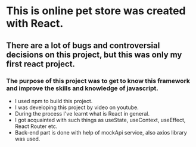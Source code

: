 # This is online pet store was created with React. 
## There are a lot of bugs and controversial decisions on this project, but this was only my first react project.
### The purpose of this project was to get to know this framework and improve the skills and knowledge of javascript.
- I used npm to build  this project.
- I was developing this project by video on youtube.
- During the process I've learnt what is React in general. 
- I got acquainted with such things as useState, useContext, useEffect, React Router etc. 
- Back-end part is done with help of mockApi service, also axios library was used. 

